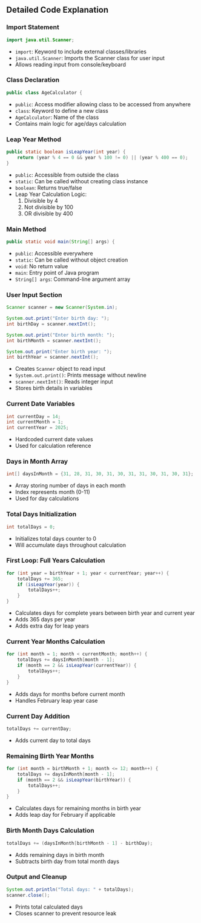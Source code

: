 ## Detailed Code Explanation

### Import Statement
```java
import java.util.Scanner;
```
- `import`: Keyword to include external classes/libraries
- `java.util.Scanner`: Imports the Scanner class for user input
- Allows reading input from console/keyboard

### Class Declaration
```java
public class AgeCalculator {
```
- `public`: Access modifier allowing class to be accessed from anywhere
- `class`: Keyword to define a new class
- `AgeCalculator`: Name of the class
- Contains main logic for age/days calculation

### Leap Year Method
```java
public static boolean isLeapYear(int year) {
    return (year % 4 == 0 && year % 100 != 0) || (year % 400 == 0);
}
```
- `public`: Accessible from outside the class
- `static`: Can be called without creating class instance
- `boolean`: Returns true/false
- Leap Year Calculation Logic:
  1. Divisible by 4
  2. Not divisible by 100
  3. OR divisible by 400

### Main Method
```java
public static void main(String[] args) {
```
- `public`: Accessible everywhere
- `static`: Can be called without object creation
- `void`: No return value
- `main`: Entry point of Java program
- `String[] args`: Command-line argument array

### User Input Section
```java
Scanner scanner = new Scanner(System.in);

System.out.print("Enter birth day: ");
int birthDay = scanner.nextInt();

System.out.print("Enter birth month: ");
int birthMonth = scanner.nextInt();

System.out.print("Enter birth year: ");
int birthYear = scanner.nextInt();
```
- Creates `Scanner` object to read input
- `System.out.print()`: Prints message without newline
- `scanner.nextInt()`: Reads integer input
- Stores birth details in variables

### Current Date Variables
```java
int currentDay = 14;
int currentMonth = 1;
int currentYear = 2025;
```
- Hardcoded current date values
- Used for calculation reference

### Days in Month Array
```java
int[] daysInMonth = {31, 28, 31, 30, 31, 30, 31, 31, 30, 31, 30, 31};
```
- Array storing number of days in each month
- Index represents month (0-11)
- Used for day calculations

### Total Days Initialization
```java
int totalDays = 0;
```
- Initializes total days counter to 0
- Will accumulate days throughout calculation

### First Loop: Full Years Calculation
```java
for (int year = birthYear + 1; year < currentYear; year++) {
    totalDays += 365;
    if (isLeapYear(year)) {
        totalDays++;
    }
}
```
- Calculates days for complete years between birth year and current year
- Adds 365 days per year
- Adds extra day for leap years

### Current Year Months Calculation
```java
for (int month = 1; month < currentMonth; month++) {
    totalDays += daysInMonth[month - 1];
    if (month == 2 && isLeapYear(currentYear)) {
        totalDays++;
    }
}
```
- Adds days for months before current month
- Handles February leap year case

### Current Day Addition
```java
totalDays += currentDay;
```
- Adds current day to total days

### Remaining Birth Year Months
```java
for (int month = birthMonth + 1; month <= 12; month++) {
    totalDays += daysInMonth[month - 1];
    if (month == 2 && isLeapYear(birthYear)) {
        totalDays++;
    }
}
```
- Calculates days for remaining months in birth year
- Adds leap day for February if applicable

### Birth Month Days Calculation
```java
totalDays += (daysInMonth[birthMonth - 1] - birthDay);
```
- Adds remaining days in birth month
- Subtracts birth day from total month days

### Output and Cleanup
```java
System.out.println("Total days: " + totalDays);
scanner.close();
```
- Prints total calculated days
- Closes scanner to prevent resource leak
